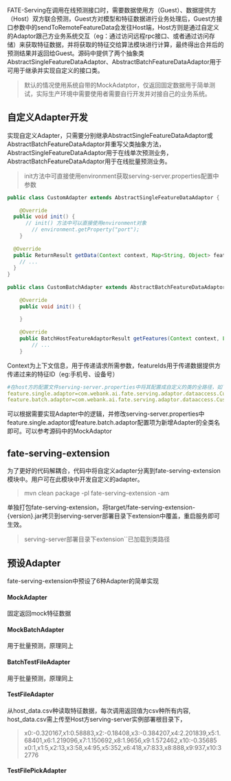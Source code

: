 FATE-Serving在调用在线预测接口时，需要数据使用方（Guest）、数据提供方（Host）双方联合预测，Guest方对模型和特征数据进行业务处理后，Guest方接口参数中的sendToRemoteFeatureData会发往Host端，Host方则是通过自定义的Adaptor跟己方业务系统交互（eg：通过访问远程rpc接口、或者通过访问存储）来获取特征数据，并将获取的特征交给算法模块进行计算，最终得出合并后的预测结果并返回给Guest。源码中提供了两个抽象类AbstractSingleFeatureDataAdaptor、AbstractBatchFeatureDataAdaptor用于可用于继承并实现自定义的接口类。

>默认的情况使用系统自带的MockAdatptor，仅返回固定数据用于简单测试，实际生产环境中需要使用者需要自行开发并对接自己的业务系统。

 

## 自定义Adapter开发
实现自定义Adapter，只需要分别继承AbstractSingleFeatureDataAdaptor或AbstractBatchFeatureDataAdaptor并重写父类抽象方法，AbstractSingleFeatureDataAdaptor用于在线单次预测业务，AbstractBatchFeatureDataAdaptor用于在线批量预测业务。

>init方法中可直接使用environment获取serving-server.properties配置中参数
```java
public class CustomAdapter extends AbstractSingleFeatureDataAdaptor {
    
    @Override
  public void init() {
      // init() 方法中可以直接使用environment对象
        // environment.getProperty("port");
    }
  
  @Override
  public ReturnResult getData(Context context, Map<String, Object> featureIds) {
    // ...
  }
}
​
public class CustomBatchAdapter extends AbstractBatchFeatureDataAdaptor {
​
    @Override
    public void init() {
        
    }
​
    @Override
    public BatchHostFeatureAdaptorResult getFeatures(Context context, List<BatchHostFederatedParams.SingleInferenceData> featureIdList) {
        // ...
    }
```
Context为上下文信息，用于传递请求所需参数，featureIds用于传递数据提供方传递过来的特征ID（eg:手机号、设备号）
```yaml
#在host方的配置文件serving-server.properties中将其配置成自定义的类的全路径，如下所示
feature.single.adaptor=com.webank.ai.fate.serving.adaptor.dataaccess.CustomAdapter
feature.batch.adaptor=com.webank.ai.fate.serving.adaptor.dataaccess.CustomBatchAdapter
```
可以根据需要实现Adapter中的逻辑，并修改serving-server.properties中feature.single.adaptor或feature.batch.adaptor配置项为新增Adapter的全类名即可。可以参考源码中的MockAdaptor

## fate-serving-extension
为了更好的代码解耦合，代码中将自定义adapter分离到fate-serving-extension模块中。用户可在此模块中开发自定义的adapter。
>mvn clean package -pl fate-serving-extension -am

单独打包fate-serving-extension，将target/fate-serving-extension-{version}.jar拷贝到serving-server部署目录下extension中覆盖，重启服务即可生效。
>serving-server部署目录下extension``已加载到类路径

## 预设Adapter
fate-serving-extension中预设了6种Adapter的简单实现

#### MockAdapter
固定返回mock特征数据

#### MockBatchAdapter
用于批量预测，原理同上

#### BatchTestFileAdapter
用于批量预测，原理同上

#### TestFileAdapter
从host_data.csv种读取特征数据，每次调用返回值为csv种所有内容, host_data.csv需上传至Host方serving-server实例部署根目录下，
>x0:-0.320167,x1:0.58883,x2:-0.18408,x3:-0.384207,x4:2.201839,x5:1.68401,x6:1.219096,x7:1.150692,x8:1.9656,x9:1.572462,x10:-0.35685
x0:1,x1:5,x2:13,x3:58,x4:95,x5:352,x6:418,x7:833,x8:888,x9:937,x10:32776

#### TestFilePickAdapter